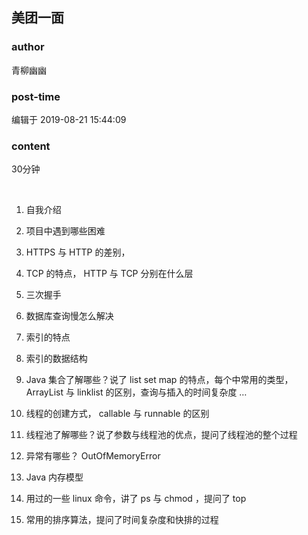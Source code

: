 ## 美团一面
### author 
青柳幽幽
### post-time 

编辑于  2019-08-21 15:44:09
### content 
<div class="post-topic-des nc-post-content">
 <div>
  30分钟
 </div>
 <div>
  <div>
   <span>
    <p>
     <br/>
    </p>
    <ol>
     <li>
      <span>
       <p>
        <span>
         自我介绍
        </span>
       </p>
      </span>
     </li>
     <li>
      <span>
       <p>
        项目中遇到哪些困难
       </p>
      </span>
     </li>
     <li>
      <span>
       <p>
        <span>
         HTTPS
        </span>
        与
        <span>
         HTTP
        </span>
        的差别，
       </p>
      </span>
     </li>
     <li>
      <span>
       <p>
        <span>
         TCP
        </span>
        的特点，
        <span>
         HTTP
        </span>
        与
        <span>
         TCP
        </span>
        分别在什么层
       </p>
      </span>
     </li>
     <li>
      <span>
       <p>
        三次握手
       </p>
      </span>
     </li>
     <li>
      <span>
       <p>
        数据库查询慢怎么解决
       </p>
      </span>
     </li>
     <li>
      <span>
       <p>
        索引的特点
       </p>
      </span>
     </li>
     <li>
      <span>
       <p>
        索引的数据结构
       </p>
      </span>
     </li>
     <li>
      <span>
       <p>
        <span>
         Java
        </span>
        集合了解哪些？说了
        <span>
         list set map
        </span>
        的特点，每个中常用的类型，
        <span>
         ArrayList
        </span>
        与
        <span>
         linklist
        </span>
        的区别，查询与插入的时间复杂度
        <span>
         …
        </span>
       </p>
      </span>
     </li>
     <li>
      <span>
       <p>
        线程的创建方式，
        <span>
         callable
        </span>
        与
        <span>
         runnable
        </span>
        的区别
       </p>
      </span>
     </li>
     <li>
      <span>
       <p>
        线程池了解哪些？说了参数与线程池的优点，提问了线程池的整个过程
       </p>
      </span>
     </li>
     <li>
      <span>
       <p>
        异常有哪些？
        <span>
         OutOfMemoryError
        </span>
       </p>
      </span>
     </li>
     <li>
      <span>
       <p>
        <span>
         Java
        </span>
        内存模型
       </p>
      </span>
     </li>
     <li>
      <span>
       <p>
        用过的一些
        <span>
         linux
        </span>
        命令，讲了
        <span>
         ps
        </span>
        与
        <span>
         chmod
        </span>
        ，提问了
        <span>
         top
        </span>
       </p>
      </span>
     </li>
     <li>
      <span>
       <p>
        常用的排序算法，提问了时间复杂度和快排的过程
        <span>
        </span>
       </p>
      </span>
     </li>
    </ol>
    <span>
     <p>
      <br/>
     </p>
     <p>
      <span>
      </span>
     </p>
     <p>
      <span>
      </span>
     </p>
     <p>
      <span>
      </span>
     </p>
     <p>
      <span>
      </span>
     </p>
     <p>
      <span>
      </span>
     </p>
     <p>
      <span>
      </span>
     </p>
     <p>
      <span>
      </span>
     </p>
     <p>
      <span>
      </span>
     </p>
     <p>
      <span>
      </span>
     </p>
     <p>
      <span>
      </span>
     </p>
    </span>
   </span>
  </div>
  <p style="text-indent: -18.0pt;">
   <span>
   </span>
  </p>
  <p style="text-indent: -18.0pt;">
   <span>
   </span>
  </p>
  <p style="text-indent: -18.0pt;">
   <span>
   </span>
  </p>
  <p style="text-indent: -18.0pt;">
   <span>
   </span>
  </p>
  <p style="text-indent: -18.0pt;">
   <span>
   </span>
  </p>
  <p style="text-indent: -18.0pt;">
   <span>
   </span>
  </p>
  <p style="text-indent: -18.0pt;">
   <span>
   </span>
  </p>
  <p style="text-indent: -18.0pt;">
   <span>
   </span>
  </p>
  <p style="text-indent: -18.0pt;">
   <span>
   </span>
  </p>
  <p style="text-indent: -18.0pt;">
   <span>
   </span>
  </p>
  <p style="text-indent: -18.0pt;">
   <span>
   </span>
  </p>
 </div>
</div>

